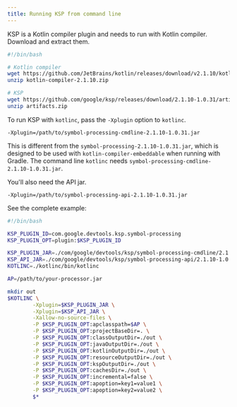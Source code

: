 ```yaml
---
title: Running KSP from command line
---
```



KSP is a Kotlin compiler plugin and needs to run with Kotlin compiler. Download and extract them.

```bash
#!/bin/bash

# Kotlin compiler
wget https://github.com/JetBrains/kotlin/releases/download/v2.1.10/kotlin-compiler-2.1.10.zip
unzip kotlin-compiler-2.1.10.zip

# KSP
wget https://github.com/google/ksp/releases/download/2.1.10-1.0.31/artifacts.zip
unzip artifacts.zip
```

To run KSP with `kotlinc`, pass the `-Xplugin` option to `kotlinc`.

```
-Xplugin=/path/to/symbol-processing-cmdline-2.1.10-1.0.31.jar
```

This is different from the `symbol-processing-2.1.10-1.0.31.jar`, which is designed to be used with
`kotlin-compiler-embeddable` when running with Gradle.
The command line `kotlinc` needs `symbol-processing-cmdline-2.1.10-1.0.31.jar`.

You'll also need the API jar.

```
-Xplugin=/path/to/symbol-processing-api-2.1.10-1.0.31.jar
```

See the complete example:

```bash
#!/bin/bash

KSP_PLUGIN_ID=com.google.devtools.ksp.symbol-processing
KSP_PLUGIN_OPT=plugin:$KSP_PLUGIN_ID

KSP_PLUGIN_JAR=./com/google/devtools/ksp/symbol-processing-cmdline/2.1.10-1.0.31/symbol-processing-cmdline-2.1.10-1.0.31.jar
KSP_API_JAR=./com/google/devtools/ksp/symbol-processing-api/2.1.10-1.0.31/symbol-processing-api-2.1.10-1.0.31.jar
KOTLINC=./kotlinc/bin/kotlinc

AP=/path/to/your-processor.jar

mkdir out
$KOTLINC \
        -Xplugin=$KSP_PLUGIN_JAR \
        -Xplugin=$KSP_API_JAR \
        -Xallow-no-source-files \
        -P $KSP_PLUGIN_OPT:apclasspath=$AP \
        -P $KSP_PLUGIN_OPT:projectBaseDir=. \
        -P $KSP_PLUGIN_OPT:classOutputDir=./out \
        -P $KSP_PLUGIN_OPT:javaOutputDir=./out \
        -P $KSP_PLUGIN_OPT:kotlinOutputDir=./out \
        -P $KSP_PLUGIN_OPT:resourceOutputDir=./out \
        -P $KSP_PLUGIN_OPT:kspOutputDir=./out \
        -P $KSP_PLUGIN_OPT:cachesDir=./out \
        -P $KSP_PLUGIN_OPT:incremental=false \
        -P $KSP_PLUGIN_OPT:apoption=key1=value1 \
        -P $KSP_PLUGIN_OPT:apoption=key2=value2 \
        $*
```